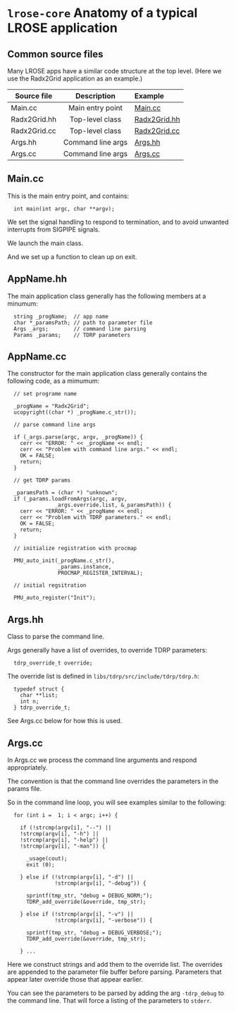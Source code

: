 # `lrose-core` Anatomy of a typical LROSE application

## Common source files

Many LROSE apps have a similar code structure at the top level.
(Here we use the Radx2Grid application as an example.)

| Source file | Description | Example    |
| -------------     |:-------------:|:----------|
| Main.cc  | Main entry point | [Main.cc](https://github.com/NCAR/lrose-core/tree/master/codebase/apps/Radx/src/Radx2Grid/Main.cc) |
| Radx2Grid.hh  | Top-level class | [Radx2Grid.hh](https://github.com/NCAR/lrose-core/tree/master/codebase/apps/Radx/src/Radx2Grid/Radx2Grid.hh) |
| Radx2Grid.cc  | Top-level class | [Radx2Grid.cc](https://github.com/NCAR/lrose-core/tree/master/codebase/apps/Radx/src/Radx2Grid/Radx2Grid.cc) |
| Args.hh  | Command line args | [Args.hh](https://github.com/NCAR/lrose-core/tree/master/codebase/apps/Radx/src/Radx2Grid/Args.hh) |
| Args.cc  | Command line args | [Args.cc](https://github.com/NCAR/lrose-core/tree/master/codebase/apps/Radx/src/Radx2Grid/Args.cc) |

## Main.cc

This is the main entry point, and contains:

```
  int main(int argc, char **argv);
```

We set the signal handling to respond to termination, and to avoid unwanted interrupts from SIGPIPE signals.

We launch the main class.

And we set up a function to clean up on exit.

## AppName.hh

The main application class generally has the following members at a minumum:

```
  string _progName;  // app name
  char *_paramsPath; // path to parameter file
  Args _args;        // command line parsing
  Params _params;    // TDRP parameters
```

## AppName.cc

The constructor for the main application class generally contains the following code, as a mimumum:

```
  // set programe name

  _progName = "Radx2Grid";
  ucopyright((char *) _progName.c_str());
  
  // parse command line args
  
  if (_args.parse(argc, argv, _progName)) {
    cerr << "ERROR: " << _progName << endl;
    cerr << "Problem with command line args." << endl;
    OK = FALSE;
    return;
  }
  
  // get TDRP params
  
  _paramsPath = (char *) "unknown";
  if (_params.loadFromArgs(argc, argv,
			   _args.override.list, &_paramsPath)) {
    cerr << "ERROR: " << _progName << endl;
    cerr << "Problem with TDRP parameters." << endl;
    OK = FALSE;
    return;
  }

  // initialize registration with procmap
  
  PMU_auto_init(_progName.c_str(),
                _params.instance,
                PROCMAP_REGISTER_INTERVAL);

  // initial regsitration

  PMU_auto_register("Init");
```

## Args.hh

Class to parse the command line.

Args generally have a list of overrides, to override TDRP parameters:

```
  tdrp_override_t override;
```

The override list is defined in ```libs/tdrp/src/include/tdrp/tdrp.h```:

```
  typedef struct {
    char **list;
    int n;
  } tdrp_override_t;
```

See Args.cc below for how this is used.

## Args.cc

In Args.cc we process the command line arguments and respond appropriately.

The convention is that the command line overrides the parameters in the params file.

So in the command line loop, you will see examples similar to the following:

```
  for (int i =  1; i < argc; i++) {
    
    if (!strcmp(argv[i], "--") ||
	!strcmp(argv[i], "-h") ||
	!strcmp(argv[i], "-help") ||
	!strcmp(argv[i], "-man")) {
      
      _usage(cout);
      exit (0);
      
    } else if (!strcmp(argv[i], "-d") ||
               !strcmp(argv[i], "-debug")) {
      
      sprintf(tmp_str, "debug = DEBUG_NORM;");
      TDRP_add_override(&override, tmp_str);
      
    } else if (!strcmp(argv[i], "-v") ||
               !strcmp(argv[i], "-verbose")) {
      
      sprintf(tmp_str, "debug = DEBUG_VERBOSE;");
      TDRP_add_override(&override, tmp_str);

    } ...
```

Here we construct strings and add them to the override list.
The overrides are appended to the parameter file buffer before parsing.
Parameters that appear later override those that appear earlier.

You can see the parameters to be parsed by adding the arg ```-tdrp_debug``` to the command line.
That will force a listing of the parameters to ```stderr```.


